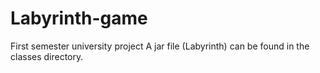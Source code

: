 # Labyrinth-game
First semester university project
A jar file (Labyrinth) can be found in the classes directory.
